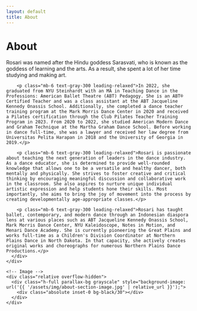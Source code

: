 ```yaml
---
layout: default
title: About
---
```


<div class="min-h-screen bg-black text-white">
  <div class="grid md:grid-cols-2 min-h-screen">
    <!-- Text Content -->
    <div class="bg-charcoal p-8 md:p-16 flex items-center">
      <div class="max-w-xl">
        <h1 class="text-5xl font-quicksand font-light mb-8 tracking-wide">About</h1>
        <p class="mb-6 text-gray-300 leading-relaxed text-lg typewriter">Rosari was named after the Hindu goddess Sarasvati, who is known as the goddess of learning and the arts. As a result, she spent a lot of her time studying and making art.</p>
        
        <p class="mb-6 text-gray-300 leading-relaxed">In 2022, she graduated from NYU Steinhardt with an MA in Teaching Dance in the Professions: American Ballet Theatre (ABT) Pedagogy. She is an ABT® Certified Teacher and was a class assistant at the ABT Jacqueline Kennedy Onassis School. Additionally, she completed a dance teacher training program at the Mark Morris Dance Center in 2020 and received a Pilates certification through the Club Pilates Teacher Training Program in 2023. From 2020 to 2022, she studied American Modern Dance and Graham Technique at the Martha Graham Dance School. Before working in dance full-time, she was a lawyer and received her law degree from Universitas Pelita Harapan in 2018 and the University of Georgia in 2019.</p>
        
        <p class="mb-6 text-gray-300 leading-relaxed">Rosari is passionate about teaching the next generation of leaders in the dance industry. As a dance educator, she is determined to provide well-rounded knowledge that allows one to be a versatile and healthy dancer, both mentally and physically. She strives to foster creative and critical thinking by encouraging meaningful discussion and collaborative work in the classroom. She also aspires to nurture unique individual artistic expression and help students hone their skills. Most importantly, she aims to bring the joy of movement into the process by creating developmentally age-appropriate classes.</p>
        
        <p class="mb-6 text-gray-300 leading-relaxed">Rosari has taught ballet, contemporary, and modern dance through an Indonesian diaspora lens at various places such as ABT Jacqueline Kennedy Onassis School, Mark Morris Dance Center, NYU Kaleidoscope, Notes in Motion, and Menari Dance Academy. She is currently pioneering the Great Plains and works full-time as a Children's Division Coordinator at Northern Plains Dance in North Dakota. In that capacity, she actively creates original works and choreographs for numerous Northern Plains Dance Productions.</p>
      </div>
    </div>
    
    <!-- Image -->
    <div class="relative overflow-hidden">
      <div class="h-full parallax-bg grayscale" style="background-image: url('{{ '/assets/img/about-section-image.jpg' | relative_url }}');">
        <div class="absolute inset-0 bg-black/30"></div>
      </div>
    </div>
  </div>
</div>

